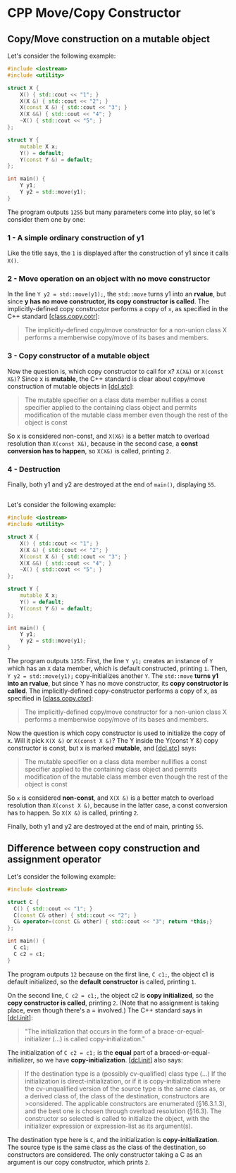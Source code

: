 # CPP Move/Copy Constructor

## Copy/Move construction on a mutable object
Let's consider the following example:
```cpp
#include <iostream>
#include <utility>

struct X {
    X() { std::cout << "1"; }
    X(X &) { std::cout << "2"; }
    X(const X &) { std::cout << "3"; }
    X(X &&) { std::cout << "4"; }
    ~X() { std::cout << "5"; }
};

struct Y {
    mutable X x;
    Y() = default;
    Y(const Y &) = default;
};

int main() {
    Y y1;
    Y y2 = std::move(y1);
}
```
The program outputs ```1255``` but many parameters come into play, so let's consider them one by one:
### 1 - A simple ordinary construction of y1
Like the title says, the ```1``` is displayed after the construction of y1 since it calls ```X()```.

### 2 - Move operation on an object with no move constructor
In the line ```Y y2 = std::move(y1);```, the ```std::move``` turns y1 into an **rvalue**, but since **y has no move constructor, its copy constructor is called**.
 The implicitly-defined copy constructor performs a copy of ```x```, as specified in the
 C++ standard [[class.copy.cotr](https://timsong-cpp.github.io/cppwp/n4659/class.copy.ctor#14)]:
>The implicitly-defined copy/move constructor for a non-union class X performs a memberwise copy/move of its bases and members.

### 3 - Copy constructor of a mutable object
Now the question is, which copy constructor to call for x? ```X(X&)``` or ```X(const X&)```?
Since x is **mutable**, the C++ standard is clear about copy/move construction of mutable
objects in [[dcl.stc](https://timsong-cpp.github.io/cppwp/n4659/dcl.stc#9)]:
>The mutable specifier on a class data member nullifies a const specifier
> applied to the containing class object and permits modification
> of the mutable class member even though the rest of the object is const

So x is considered non-const, and ```X(X&)``` is a better match to overload resolution than ```X(const X&)```, because in the second case,
 a **const conversion has to happen**, so ```X(X&)``` is called, printing ```2```.
 
### 4 - Destruction
Finally, both y1 and y2 are destroyed at the end of ```main()```, displaying ```55```.

##
Let's consider the following example:
```cpp
#include <iostream>
#include <utility>

struct X {
    X() { std::cout << "1"; }
    X(X &) { std::cout << "2"; }
    X(const X &) { std::cout << "3"; }
    X(X &&) { std::cout << "4"; }
    ~X() { std::cout << "5"; }
};

struct Y {
    mutable X x;
    Y() = default;
    Y(const Y &) = default;
};

int main() {
    Y y1;
    Y y2 = std::move(y1);
}
```
The program outputs ```1255```: First, the line ```Y y1;``` creates an instance of ```Y``` which has an ```X``` data member, which is default constructed, printing ```1```.
Then, ```Y y2 = std::move(y1);``` copy-initializes another ```Y```. The ```std::move``` **turns y1 into an rvalue**, but since Y has no move constructor, its **copy constructor is called**. The implicitly-defined copy-constructor performs a copy of x, as specified in [[class.copy.ctor](https://timsong-cpp.github.io/cppwp/n4659/class.copy.ctor#14)]:
>The implicitly-defined copy/move constructor for a non-union class X performs a memberwise copy/move of its bases and members.

Now the question is which copy constructor is used to initialize the copy of x. Will it pick ```X(X &)``` or ```X(const X &)```? The Y inside the Y(const Y &) copy constructor is const, but x is marked **mutable**, and [[dcl.stc](https://timsong-cpp.github.io/cppwp/n4659/dcl.stc#9)] says:
>The mutable specifier on a class data member nullifies a const specifier applied to the containing class object and permits modification of the mutable class member even though
>the rest of the object is const

So ```x``` is considered **non-const**, and ```X(X &)``` is a better match to overload resolution than ```X(const X &)```, because in the latter case, a const conversion has to happen. So ```X(X &)``` is called, printing ```2```.

Finally, both y1 and y2 are destroyed at the end of main, printing ```55```.

## Difference between copy construction and assignment operator
Let's consider the following example:
```cpp
#include <iostream>

struct C {
  C() { std::cout << "1"; }
  C(const C& other) { std::cout << "2"; }
  C& operator=(const C& other) { std::cout << "3"; return *this;}
};

int main() {
  C c1;
  C c2 = c1;
}
```
The program outputs ```12``` because on the first line, ```C c1;```, the object c1 is default initialized, so the **default constructor** is called, printing ```1```.

On the second line, ```C c2 = c1;```, the object c2 is **copy initialized**, so the **copy constructor is called**, printing ```2```. (Note that no assignment is taking place, even though there's a = involved.) The C++ standard says in [[dcl.init](https://timsong-cpp.github.io/cppwp/n4659/dcl.init#15)]:
>"The initialization that occurs in the form of a brace-or-equal-initializer (...) is called copy-initialization."

The initialization of ```C c2 = c1;``` is the **equal** part of a braced-or-equal-initializer, so we have **copy-initialization**.
[[dcl.init](https://timsong-cpp.github.io/cppwp/n4659/dcl.init#16)] also says:
>If the destination type is a (possibly cv-qualified) class type (...) If the initialization is direct-initialization, or if it 
>is copy-initialization where the cv-unqualified version of the source type is the same class as, or a derived class of, the class of the destination, constructors are >considered. The applicable constructors are enumerated (§16.3.1.3), and the best one is chosen through overload 
>resolution (§16.3). The constructor so selected is called to initialize the object, 
>with the initializer expression or expression-list as its argument(s).

The destination type here is ```C```, and the initialization is **copy-initialization**. The source type is the same class as the class of the destination, so constructors are considered. The only constructor taking a C as an argument is our copy constructor, which prints ```2```.
